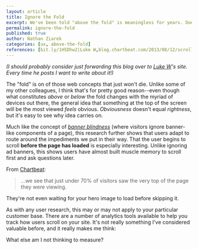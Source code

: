 ```yaml
---
layout: article
title: Ignore the Fold
excerpt: We've been told "above the fold" is meaningless for years. Does this research prove it?
permalink: ignore-the-fold
published: true
author: Nathan Ziarek
categories: [ux, above-the-fold]
references: [bit.ly/1HSDhw2|Luke W,blog.chartbeat.com/2013/08/12/scroll-behavior-across-the-web/|Chartbeat]
---
```


*(I should probably consider just forwarding this blog over to [Luke W]'s site. Every time he posts I want to write about it!)*

The "fold" is on of those web concepts that just won't die. Unlike some of my other colleagues, I think that's for pretty good reason--even though what constitutes *above* or *below* the fold changes with the myriad of devices out there, the general idea that something at the top of the screen will be the most viewed *feels* obvious. *Obviousness* doesn't equal *rightness*, but it's easy to see why idea carries on.

Much like the concept of *[banner blindness]* (where visitors ignore banner-like components of a page), this research further shows that users adapt to route around the impediments we put in their way. That the user begins to scroll **before the page has loaded** is especially interesting. Unlike ignoring ad banners, this shows users have almost built muscle memory to scroll first and ask questions later.

From [Chartbeat]:

> ...we see that just under 70% of visitors saw the very top of the page they were viewing.

They're not even waiting for your hero image to load before skipping it. 

As with any user research, this may or may not apply to your particular customer base. There are a number of analytics tools available to help you track how users scroll on your site. It's not really something I've considered valuable before, and it really makes me think:

What else am I not thinking to measure?

[banner blindness]: http://en.wikipedia.org/wiki/Banner_blindness
[Luke W]: http://www.lukew.com/
[Chartbeat]: http://blog.chartbeat.com/2013/08/12/scroll-behavior-across-the-web/